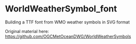 # WorldWeatherSymbol_font
Building a TTF font from WMO weather symbols in SVG format

Original material here: https://github.com/OGCMetOceanDWG/WorldWeatherSymbols

